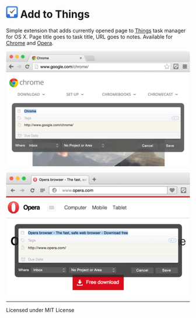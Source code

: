 # <img src="images/icon-64.png" width="32" height="32" align="baseline" alt="Add to Things logo"> Add to Things

Simple extension that adds currently opened page to [Things](http://culturedcode.com/things/) task manager for OS X. Page title goes to task title, URL goes to notes. Available for [Chrome](https://chrome.google.com/webstore/detail/add-to-things/bfbgliglkhckblibeiojndpncmahbmpo) and [Opera](https://addons.opera.com/en/extensions/details/add-to-things/).

![Add to Things in Chrome](pictures/chrome.png)

![Add to Things in Opera](pictures/opera.png)

---
Licensed under MIT License
